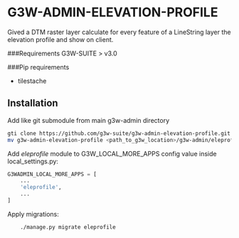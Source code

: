 # G3W-ADMIN-ELEVATION-PROFILE

Gived a DTM raster layer calculate for every feature of a LineString layer the elevation profile and show on client. 

###Requirements
G3W-SUITE > v3.0

###Pip requirements

* tilestache

Installation
------------

Add like git submodule from main g3w-admin directory

```bash
gti clone https://github.com/g3w-suite/g3w-admin-elevation-profile.git
mv g3w-admin-elevation-profile <path_to_g3w_location>/g3w-admin/eleprofile
```

Add *eleprofile* module to G3W_LOCAL_MORE_APPS config value inside local_settings.py:

```python
G3WADMIN_LOCAL_MORE_APPS = [
    ...
    'eleprofile',
    ...
]
```


Apply migrations:

```bash
    ./manage.py migrate eleprofile
```

